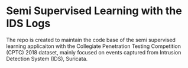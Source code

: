 # Semi Supervised Learning with the IDS Logs

The repo is created to maintain the code base of the semi supervised learning applicaiton with the Collegiate Penetration Testing Competition (CPTC) 2018 dataset, mainly focused on events captured from Intrusion Detection System (IDS), Suricata.
